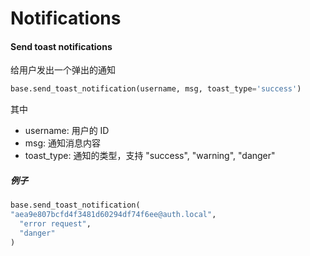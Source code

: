 # Notifications

#### Send toast notifications

给用户发出一个弹出的通知

```python
base.send_toast_notification(username, msg, toast_type='success')
```

其中

* username: 用户的 ID
* msg: 通知消息内容
* toast_type: 通知的类型，支持 "success", "warning", "danger"

##### 例子

```python
base.send_toast_notification(
"aea9e807bcfd4f3481d60294df74f6ee@auth.local",
  "error request",
  "danger"
)
```
